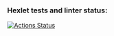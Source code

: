 ### Hexlet tests and linter status:
[![Actions Status](https://github.com/Pyplee/qa-engineer-project-84/actions/workflows/hexlet-check.yml/badge.svg)](https://github.com/Pyplee/qa-engineer-project-84/actions)